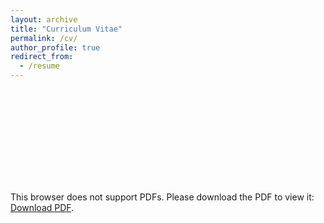 ```yaml
---
layout: archive
title: "Curriculum Vitae"
permalink: /cv/
author_profile: true
redirect_from:
  - /resume
---
```


<object data="https://lijingwang.github.io/files/Lijing_CV_Nov17_2023.pdf" type="application/pdf" width="750px" height="750px">
    <embed src="https://lijingwang.github.io/files/Lijing_CV_Nov17_2023.pdf" type="application/pdf">
        <p>This browser does not support PDFs. Please download the PDF to view it: <a href="https://lijingwang.github.io/files/Lijing_CV_Nov17_2023.pdf">Download PDF</a>.</p>
    </embed>
</object>

